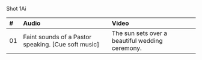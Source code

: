 Shot 1Ai

| # | Audio | Video |
|:---|:---|:---|
| 01 | Faint sounds of a Pastor speaking. [Cue soft music] | The sun sets over a beautiful wedding ceremony. |
